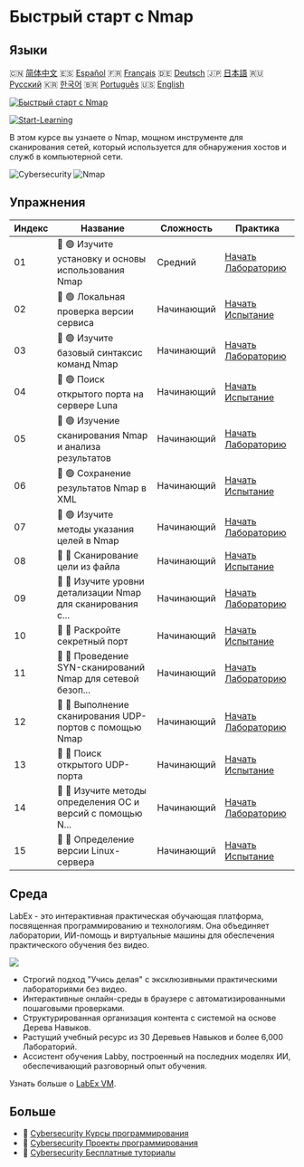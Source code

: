 # Быстрый старт с Nmap

## Языки

🇨🇳 [简体中文](README_zh.md) 🇪🇸 [Español](README_es.md) 🇫🇷 [Français](README_fr.md) 🇩🇪 [Deutsch](README_de.md) 🇯🇵 [日本語](README_ja.md) 🇷🇺 [Русский](README_ru.md) 🇰🇷 [한국어](README_ko.md) 🇧🇷 [Português](README_pt.md) 🇺🇸 [English](README.md) 

[![Быстрый старт с Nmap](https://cover-creator.labex.io/quick-start-with-nmap.png?lang=ru)](https://labex.io/ru/courses/quick-start-with-nmap)

[![Start-Learning](https://img.shields.io/badge/Start-Learning-whitesmoke?style=for-the-badge)](https://labex.io/ru/courses/quick-start-with-nmap)

В этом курсе вы узнаете о Nmap, мощном инструменте для сканирования сетей, который используется для обнаружения хостов и служб в компьютерной сети.

![Cybersecurity](https://img.shields.io/badge/Cybersecurity-whitesmoke?style=for-the-badge&logo=cybersecurity)
![Nmap](https://img.shields.io/badge/Nmap-whitesmoke?style=for-the-badge&logo=nmap)


## Упражнения

|   Индекс | Название                                                    | Сложность   | Практика                                                                                                                                      |
|----------|-------------------------------------------------------------|-------------|-----------------------------------------------------------------------------------------------------------------------------------------------|
|       01 | 📖 🟢 Изучите установку и основы использования Nmap         | Средний     | <a target='_blank' href='https://labex.io/ru/tutorials/nmap-learn-nmap-installation-and-basic-usage-415924'>Начать Лабораторию</a>            |
|       02 | 🎯 🟢 Локальная проверка версии сервиса                     | Начинающий  | <a target='_blank' href='https://labex.io/ru/tutorials/nmap-verify-service-version-locally-548693'>Начать Испытание</a>                       |
|       03 | 📖 🟢 Изучите базовый синтаксис команд Nmap                 | Начинающий  | <a target='_blank' href='https://labex.io/ru/tutorials/nmap-learn-nmap-basic-command-syntax-415919'>Начать Лабораторию</a>                    |
|       04 | 🎯 🟢 Поиск открытого порта на сервере Luna                 | Начинающий  | <a target='_blank' href='https://labex.io/ru/tutorials/nmap-find-open-port-on-luna-server-548697'>Начать Испытание</a>                        |
|       05 | 📖 🟢 Изучение сканирования Nmap и анализа результатов      | Начинающий  | <a target='_blank' href='https://labex.io/ru/tutorials/nmap-learn-nmap-scanning-and-output-analysis-415926'>Начать Лабораторию</a>            |
|       06 | 🎯 🟢 Сохранение результатов Nmap в XML                     | Начинающий  | <a target='_blank' href='https://labex.io/ru/tutorials/nmap-save-nmap-output-to-xml-548705'>Начать Испытание</a>                              |
|       07 | 📖 🟢 Изучите методы указания целей в Nmap                  | Начинающий  | <a target='_blank' href='https://labex.io/ru/tutorials/nmap-learn-target-specification-techniques-in-nmap-415935'>Начать Лабораторию</a>      |
|       08 | 🎯 🔵 Сканирование цели из файла                            | Начинающий  | <a target='_blank' href='https://labex.io/ru/tutorials/nmap-scan-target-from-file-548715'>Начать Испытание</a>                                |
|       09 | 📖 🔵 Изучите уровни детализации Nmap для сканирования с... | Начинающий  | <a target='_blank' href='https://labex.io/ru/tutorials/nmap-explore-nmap-verbosity-levels-for-network-scanning-415939'>Начать Лабораторию</a> |
|       10 | 🎯 🔵 Раскройте секретный порт                              | Начинающий  | <a target='_blank' href='https://labex.io/ru/tutorials/nmap-uncover-the-secret-port-548724'>Начать Испытание</a>                              |
|       11 | 📖 🔵 Проведение SYN-сканирований Nmap для сетевой безоп... | Начинающий  | <a target='_blank' href='https://labex.io/ru/tutorials/nmap-conduct-nmap-syn-scans-for-network-security-415934'>Начать Лабораторию</a>        |
|       12 | 📖 🔵 Выполнение сканирования UDP-портов с помощью Nmap     | Начинающий  | <a target='_blank' href='https://labex.io/ru/tutorials/nmap-perform-udp-port-scanning-with-nmap-415938'>Начать Лабораторию</a>                |
|       13 | 🎯 🔵 Поиск открытого UDP-порта                             | Начинающий  | <a target='_blank' href='https://labex.io/ru/tutorials/nmap-find-open-udp-port-548746'>Начать Испытание</a>                                   |
|       14 | 📖 🔵 Изучите методы определения ОС и версий с помощью N... | Начинающий  | <a target='_blank' href='https://labex.io/ru/tutorials/nmap-learn-nmap-os-and-version-detection-techniques-415925'>Начать Лабораторию</a>     |
|       15 | 🎯 🔵 Определение версии Linux-сервера                      | Начинающий  | <a target='_blank' href='https://labex.io/ru/tutorials/nmap-identify-linux-server-version-548747'>Начать Испытание</a>                        |

## Среда

LabEx - это интерактивная практическая обучающая платформа, посвященная программированию и технологиям. Она объединяет лаборатории, ИИ-помощь и виртуальные машины для обеспечения практического обучения без видео.

![](https://tutorial-screenshot.getvm.io/images/vm-1725247253.png)

- Строгий подход "Учись делая" с эксклюзивными практическими лабораториями без видео.
- Интерактивные онлайн-среды в браузере с автоматизированными пошаговыми проверками.
- Структурированная организация контента с системой на основе Дерева Навыков.
- Растущий учебный ресурс из 30 Деревьев Навыков и более 6,000 Лабораторий.
- Ассистент обучения Labby, построенный на последних моделях ИИ, обеспечивающий разговорный опыт обучения.

Узнать больше о [LabEx VM](https://support.labex.io/using-labex/virtual-machine).

## Больше

- 🔗 [Cybersecurity Курсы программирования](https://github.com/labex-labs/awesome-programming-courses)
- 🔗 [Cybersecurity Проекты программирования](https://github.com/labex-labs/awesome-programming-projects)
- 🔗 [Cybersecurity Бесплатные туториалы](https://github.com/labex-labs/cybersecurity-free-tutorials)

